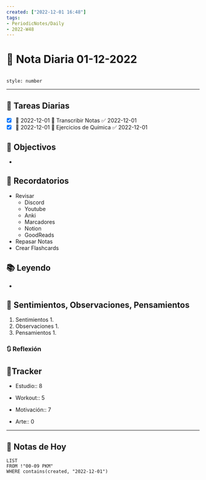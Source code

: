 ```yaml
---
created: ["2022-12-01 16:48"]
tags:
- PeriodicNotes/Daily
- 2022-W48
---
```


# 📅 Nota Diaria 01-12-2022
```toc

style: number

```

---
## 🔷 Tareas Diarias
- [x] 📅 2022-12-01 🔼 Transcribir Notas ✅ 2022-12-01
- [x] 📅 2022-12-01 🔼 Ejercicios de Química ✅ 2022-12-01

## 🎯 Objectivos
- 
## 📕 Recordatorios
- Revisar
	- Discord
	- Youtube
	- Anki
	- Marcadores
	- Notion
	- GoodReads
- Repasar Notas
- Crear Flashcards

## 📚 Leyendo
- 
## 💬 Sentimientos, Observaciones, Pensamientos 
1. Sentimientos
	1. 
2. Observaciones
	1. 
3. Pensamientos
	1. 
### 🔃 Reflexión

## 🔷Tracker

- Estudio:: 8

- Workout:: 5

- Motivación:: 7

- Arte:: 0
---

## 📅 Notas de Hoy
```dataview
LIST 
FROM !"00-09 PKM" 
WHERE contains(created, "2022-12-01")
```